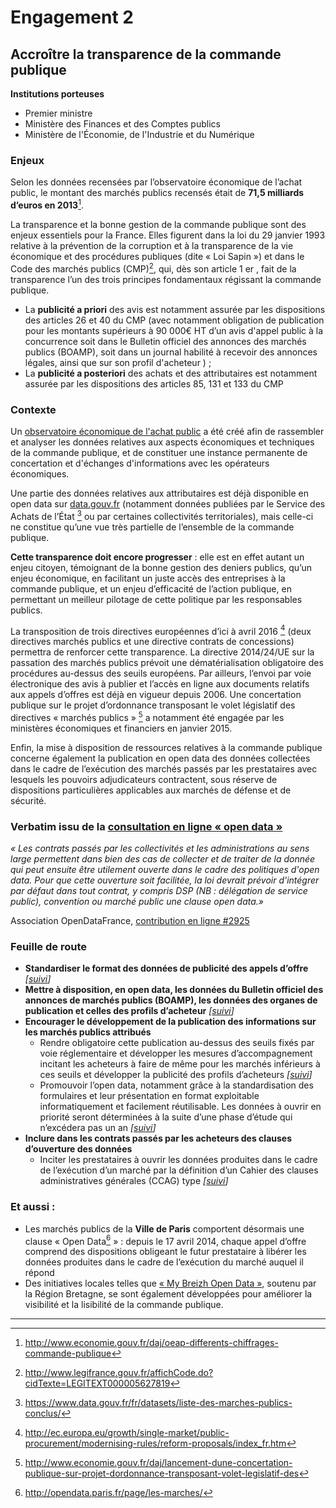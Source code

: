 # Engagement 2

##  Accroître la transparence de la commande publique

**Institutions porteuses**
- Premier ministre
- Ministère des Finances et des Comptes publics
- Ministère de l'Économie, de l'Industrie et du Numérique

### Enjeux

Selon les données recensées par l’observatoire économique de l’achat public, le montant
des marchés publics recensés était de **71,5 milliards d’euros en 2013**[^1].

La transparence et la bonne gestion de la commande publique sont des enjeux essentiels
pour la France. Elles figurent dans la loi du 29 janvier 1993 relative à la prévention de la
corruption et à la transparence de la vie économique et des procédures publiques (dite « Loi
Sapin ») et dans le Code des marchés publics (CMP)[^2], qui, dès son article 1 er , fait de la
transparence l’un des trois principes fondamentaux régissant la commande publique.

- La **publicité a priori** des avis est notamment assurée par les dispositions des articles 26 et 40 du CMP (avec notamment obligation de publication pour les montants supérieurs à 90 000€ HT d’un avis d'appel public à la concurrence soit dans le Bulletin officiel des annonces des marchés publics (BOAMP), soit dans un journal habilité à recevoir des annonces légales, ainsi que sur son profil d'acheteur ) ;
- La **publicité a posteriori** des achats et des attributaires est notamment assurée par les dispositions des articles 85, 131 et 133 du CMP

### Contexte

Un [observatoire économique de l'achat public](http://www.economie.gouv.fr/daj/lobservatoire-economique-lachat-public) a été créé afin de rassembler et analyser les
données relatives aux aspects économiques et techniques de la commande publique, et de
constituer une instance permanente de concertation et d'échanges d'informations avec les
opérateurs économiques.

Une partie des données relatives aux attributaires est déjà disponible en open data sur
[data.gouv.fr](http://www.data.gouv.fr/) (notamment données publiées par le Service des Achats de l’État [^3] ou par
certaines collectivités territoriales), mais celle-ci ne constitue qu’une vue très partielle de
l’ensemble de la commande publique.

**Cette transparence doit encore progresser** : elle est en effet autant un enjeu citoyen,
témoignant de la bonne gestion des deniers publics, qu’un enjeu économique, en facilitant
un juste accès des entreprises à la commande publique, et un enjeu d’efficacité de l’action
publique, en permettant un meilleur pilotage de cette politique par les responsables publics.

La transposition de trois directives européennes d’ici à avril 2016 [^4] (deux directives marchés
publics et une directive contrats de concessions) permettra de renforcer cette transparence.
La directive 2014/24/UE sur la passation des marchés publics prévoit une dématérialisation
obligatoire des procédures au-dessus des seuils européens. Par ailleurs, l’envoi par voie
électronique des avis à publier et l’accès en ligne aux documents relatifs aux appels d’offres
est déjà en vigueur depuis 2006. Une concertation publique sur le projet d’ordonnance
transposant le volet législatif des directives « marchés publics » [^5] a notamment été engagée
par les ministères économiques et financiers en janvier 2015.

Enfin, la mise à disposition de ressources relatives à la commande publique concerne
également la publication en open data des données collectées dans le cadre de
l’exécution des marchés passés par les prestataires avec lesquels les pouvoirs adjudicateurs
contractent, sous réserve de dispositions particulières applicables aux marchés de défense et
de sécurité.

### Verbatim issu de la [consultation en ligne « open data »](http://contribuez.cnnumerique.fr/debat/open-gov-comment-faire-progresser-la-transparence-de-l%E2%80%99action-publique-et-la-participation)

_« Les contrats passés par les collectivités et les administrations au
sens large permettent dans bien des cas de collecter et de traiter de
la donnée qui peut ensuite être utilement ouverte dans le cadre des
politiques d'open data. Pour que cette ouverture soit facilitée, la loi
devrait prévoir d'intégrer par défaut dans tout contrat, y compris DSP
(NB : délégation de service public), convention ou marché public
une clause open data.»_

Association OpenDataFrance, [contribution en ligne #2925](http://contribuez.cnnumerique.fr/debat/114/avis/2925)

### Feuille de route

- **Standardiser le format des données de publicité des appels d’offre**
_[[suivi](https://git.framasoft.org/etalab/suivi/issues/120)]_
- **Mettre à disposition, en open data, les données du Bulletin officiel des annonces de marchés publics (BOAMP), les données des organes de publication et celles des profils
d’acheteur**
_[[suivi](https://git.framasoft.org/etalab/suivi/issues/121)]_
- **Encourager le développement de la publication des informations sur les marchés publics attribués**
    - Rendre obligatoire cette publication au-dessus des seuils fixés par voie réglementaire et développer les mesures d’accompagnement incitant les acheteurs à faire de même pour les marchés inférieurs à ces seuils et développer la publicité des profils d’acheteurs
     _[[suivi](https://git.framasoft.org/etalab/suivi/issues/122)]_
    - Promouvoir l’open data, notamment grâce à la standardisation des formulaires et leur présentation en format exploitable informatiquement et facilement réutilisable. Les données à ouvrir en priorité seront déterminées à la suite d’une phase d’étude qui n’excédera pas un an
     _[[suivi](https://git.framasoft.org/etalab/suivi/issues/123)]_
- **Inclure dans les contrats passés par les acheteurs des clauses d’ouverture des données**
    - Inciter les prestataires à ouvrir les données produites dans le cadre de l’exécution d’un marché par la définition d’un Cahier des clauses administratives générales (CCAG) type
     _[[suivi](https://git.framasoft.org/etalab/suivi/issues/124)]_
     
### Et aussi :

- Les marchés publics de la **Ville de Paris** comportent désormais une clause « Open Data[^6] » : depuis le 17 avril 2014, chaque appel d’offre comprend des dispositions obligeant le futur prestataire à libérer les données produites dans le cadre de l’exécution du marché auquel il répond
- Des initiatives locales telles que [« My Breizh Open Data »](http://breizhsmallbusinessact.fr/my-breizh-open-data-marches-publics/), soutenu par la Région Bretagne, se sont également développées pour améliorer la visibilité et la lisibilité de la commande publique.

----

[^1]: http://www.economie.gouv.fr/daj/oeap-differents-chiffrages-commande-publique

[^2]: http://www.legifrance.gouv.fr/affichCode.do?cidTexte=LEGITEXT000005627819

[^3]: https://www.data.gouv.fr/fr/datasets/liste-des-marches-publics-conclus/

[^4]: http://ec.europa.eu/growth/single-market/public-procurement/modernising-rules/reform-proposals/index_fr.htm

[^5]: http://www.economie.gouv.fr/daj/lancement-dune-concertation-publique-sur-projet-dordonnance-transposant-volet-legislatif-des

[^6]: http://opendata.paris.fr/page/les-marches/